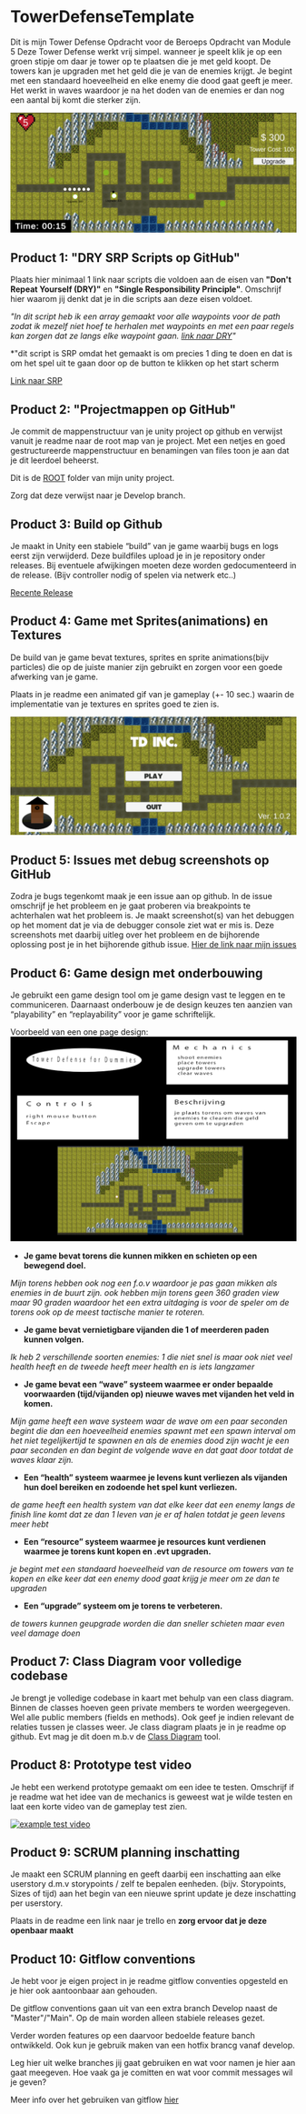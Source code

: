 # TowerDefenseTemplate

Dit is mijn Tower Defense Opdracht voor de Beroeps Opdracht van Module 5
Deze Tower Defense werkt vrij simpel. wanneer je speelt klik je op een groen stipje om daar je tower op te plaatsen die je met geld koopt. De towers kan je upgraden met het geld die je van de enemies krijgt. Je begint met een standaard hoeveelheid en elke enemy die dood gaat geeft je meer. Het werkt in waves waardoor je na het doden van de enemies er dan nog een aantal bij komt die sterker zijn.

![](readmeVisuals/Gameplay.png)

## Product 1: "DRY SRP Scripts op GitHub"

Plaats hier minimaal 1 link naar scripts die voldoen aan de eisen van **"Don't Repeat Yourself (DRY)"** en **"Single Responsibility Principle"**.
Omschrijf hier waarom jij denkt dat je in die scripts aan deze eisen voldoet.

*"In dit script heb ik een array gemaakt voor alle waypoints voor de path zodat ik mezelf niet hoef te herhalen met waypoints en met een paar regels kan zorgen dat ze langs elke waypoint gaan.
[link naar DRY]([/MyTowerDefenseGame/Assets/Scripts/JustAScript.cs](https://github.com/35615-Gino/TowerDefense-2D/blob/master/Tower%20Defense/Assets/Scripts/Path/Path.cs))"*

*"dit script is SRP omdat het gemaakt is om precies 1 ding te doen en dat is om het spel uit te gaan door op de button te klikken op het start scherm

[Link naar SRP](https://github.com/35615-Gino/TowerDefense-2D/blob/master/Tower%20Defense/Assets/Scripts/UI/Buttons/QuitButton.cs)

## Product 2: "Projectmappen op GitHub"

Je commit de mappenstructuur van je unity project op github en verwijst vanuit je readme naar de root map van je project. Met een netjes en goed gestructureerde mappenstructuur en benamingen van files toon je aan dat je dit leerdoel beheerst. 

Dit is de [ROOT]([/MyTowerDefenseGame/](https://github.com/35615-Gino/TowerDefense-2D/tree/Develop/Tower%20Defense)) folder van mijn unity project.

Zorg dat deze verwijst naar je Develop branch.

## Product 3: Build op Github

Je maakt in Unity een stabiele “build” van je game waarbij bugs en logs eerst zijn verwijderd. Deze buildfiles upload je in je repository onder releases.  Bij eventuele afwijkingen moeten deze worden gedocumenteerd in de release. (Bijv controller nodig of spelen via netwerk etc..) 

[Recente Release]([https://github.com/erwinhenraat/TowerDefenseTemplate/releases](https://github.com/35615-Gino/TowerDefense-2D/releases/tag/V.1.0.2))

## Product 4: Game met Sprites(animations) en Textures 

De build van je game bevat textures, sprites en sprite animations(bijv particles) die op de juiste manier zijn gebruikt en zorgen voor een goede afwerking van je game.  

Plaats in je readme een animated gif van je gameplay (+- 10 sec.) waarin de implementatie van je textures en sprites goed te zien is.

![Textures Sprites](readmeVisuals/Gif.gif)

## Product 5: Issues met debug screenshots op GitHub 

Zodra je bugs tegenkomt maak je een issue aan op github. In de issue omschrijf je het probleem en je gaat proberen via breakpoints te achterhalen wat het probleem is. Je maakt screenshot(s) van het debuggen op het moment dat je via de debugger console ziet wat er mis is. Deze screenshots met daarbij uitleg over het probleem en de bijhorende oplossing post je in het bijhorende github issue. 
[Hier de link naar mijn issues](https://github.com/erwinhenraat/TowerDefenseTemplate/issues/)

## Product 6: Game design met onderbouwing 

Je gebruikt een game design tool om je game design vast te leggen en te communiceren. Daarnaast onderbouw je de design keuzes ten aanzien van “playability” en “replayability” voor je game schriftelijk. 

Voorbeeld van een one page design:
![](readmeVisuals/Onepage.png)


*  **Je game bevat torens die kunnen mikken en schieten op een bewegend doel.** 

*Mijn torens hebben ook nog een f.o.v waardoor je pas gaan mikken als enemies in de buurt zijn. ook hebben mijn torens geen 360 graden view maar 90 graden waardoor het een extra uitdaging is voor de speler om de torens ook op de meest tactische manier te roteren.*

*  **Je game bevat vernietigbare vijanden die 1 of meerderen paden kunnen volgen.**  

*Ik heb 2 verschillende soorten enemies: 
1 die niet snel is maar ook niet veel health heeft en de tweede heeft meer health en is iets langzamer*

*  **Je game bevat een “wave” systeem waarmee er onder bepaalde voorwaarden (tijd/vijanden op) nieuwe waves met vijanden het veld in komen.**

*Mijn game heeft een wave systeem waar de wave om een paar seconden begint die dan een hoeveelheid enemies spawnt met een spawn interval om het niet tegelijkertijd te spawnen en als de enemies dood zijn wacht je een paar seconden en dan begint de volgende wave en dat gaat door totdat de waves klaar zijn.*

*  **Een “health” systeem waarmee je levens kunt verliezen als vijanden hun doel bereiken en zodoende het spel kunt verliezen.** 

*de game heeft een health system van dat elke keer dat een enemy langs de finish line komt dat ze dan 1 leven van je er af halen totdat je geen levens meer hebt*

*  **Een “resource” systeem waarmee je resources kunt verdienen waarmee je torens kunt kopen en .evt upgraden.**

*je begint met een standaard hoeveelheid van de resource om towers van te kopen en elke keer dat een enemy dood gaat krijg je meer om ze dan te upgraden*

*  **Een “upgrade” systeem om je torens te verbeteren.**

*de towers kunnen geupgrade worden die dan sneller schieten maar even veel damage doen*



## Product 7: Class Diagram voor volledige codebase 

Je brengt je volledige codebase in kaart met behulp van een class diagram. Binnen de classes hoeven geen private members te worden weergegeven. Wel alle public members (fields en methods). Ook geef je indien relevant de relaties tussen je classes weer. Je class diagram plaats je in je readme op github. Evt mag je dit doen m.b.v de [Class Diagram](readmeVisuals/UMLclass.png) tool.


## Product 8: Prototype test video
Je hebt een werkend prototype gemaakt om een idee te testen. Omschrijf if je readme wat het idee van de mechanics is geweest wat je wilde testen en laat een korte video van de gameplay test zien. 

[![example test video](https://ucarecdn.com/dbdc3ad0-f375-40ad-8987-9e6451b28b50/)](https://www.youtube.com/watch?v=CzzRML1swF0)

## Product 9: SCRUM planning inschatting 

Je maakt een SCRUM planning en geeft daarbij een inschatting aan elke userstory d.m.v storypoints / zelf te bepalen eenheden. (bijv. Storypoints, Sizes of tijd) aan het begin van een nieuwe sprint update je deze inschatting per userstory. 

Plaats in de readme een link naar je trello en **zorg ervoor dat je deze openbaar maakt**

[]([https://trello.com/b/w60wkKSU/examen-paraphrenia](https://trello.com/b/F4jPmW7X/sd2a-bo-scrum)](https://trello.com/b/F4jPmW7X/sd2a-bo-scrum))

## Product 10: Gitflow conventions

Je hebt voor je eigen project in je readme gitflow conventies opgesteld en je hier ook aantoonbaar aan gehouden. 

De gitflow conventions gaan uit van een extra branch Develop naast de "Master"/"Main". Op de main worden alleen stabiele releases gezet.

Verder worden features op een daarvoor bedoelde feature banch ontwikkeld. Ook kun je gebruik maken van een hotfix brancg vanaf develop.

Leg hier uit welke branches jij gaat gebruiken en wat voor namen je hier aan gaat meegeven. Hoe vaak ga je comitten en wat voor commit messages wil je geven?

Meer info over het gebruiken van gitflow [hier](https://www.atlassian.com/git/tutorials/comparing-workflows/gitflow-workflow)
